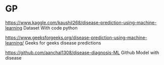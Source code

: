 # GP

https://www.kaggle.com/kaushil268/disease-prediction-using-machine-learning Dataset With code python

https://www.geeksforgeeks.org/disease-prediction-using-machine-learning/ Geeks for geeks disease predictions 

https://github.com/aanchal1308/disease-diagnosis-ML Github Model with disease

